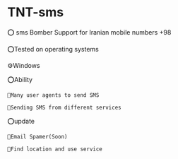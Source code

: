 # TNT-sms

⭕ sms Bomber Support for Iranian mobile numbers +98


⭕Tested on operating systems
  
  ⚙Windows
  
⭕Ability

    🔮Many user agents to send SMS
  
    🔮Sending SMS from different services

⭕update

    🎉Email Spamer(Soon)
  
    🎉Find location and use service
  
